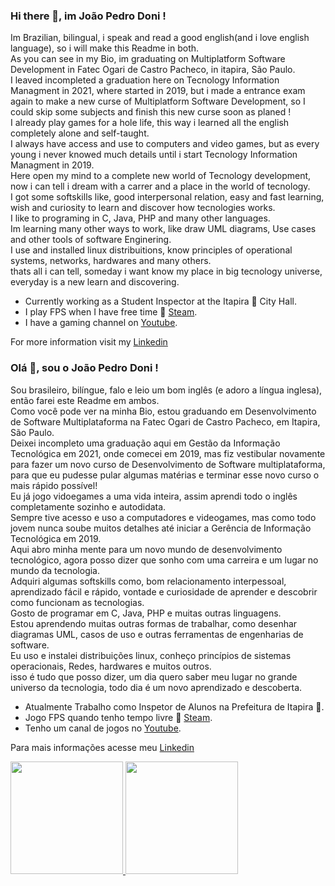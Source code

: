 ### Hi there 👋, im João Pedro Doni !

Im Brazilian, bilingual, i speak and read a good english(and i love english language), so i will make this Readme in both.  
As you can see in my Bio, im graduating on Multiplatform Software Development in Fatec Ogari de Castro Pacheco, in itapira, São Paulo.  
I leaved incompleted a graduation here on Tecnology Information Managment in 2021, where started in 2019, but i made a entrance exam again to make a new curse of Multiplatform Software Development, so I could skip some subjects and finish this new curse soon as planed !  
I already play games for a hole life, this way i learned all the english completely alone and self-taught.  
I always have access and use to computers and video games, but as every young i never knowed much details until i start Tecnology Information Managment in 2019.  
Here open my mind to a complete new world of Tecnology development, now i can tell i dream with a carrer and a place in the world of tecnology.  
I got some softskills like, good interpersonal relation, easy and fast learning, wish and curiosity to learn and discover how tecnologies works.  
I like to programing in C, Java, PHP and many other languages.  
Im learning many other ways to work, like draw UML diagrams, Use cases and other tools of software Enginering.  
I use and installed linux distribuitions, know principles of operational systems, networks, hardwares and many others.  
thats all i can tell, someday i want know my place in big tecnology universe, everyday is a new learn and discovering.  

* Currently working as a Student Inspector at the Itapira 🏫 City Hall.
* I play FPS when I have free time 🔫 [Steam](https://steamcommunity.com/id/jpedrow1).
* I have a gaming channel on [Youtube](https://www.youtube.com/channel/UC6Uperu-IisIJLzKY6aUbzQ).

For more information visit my [Linkedin](https://br.linkedin.com/in/jo%C3%A3o-pedro-doni?trk=public_profile_browsemap)


### Olá 👋, sou o João Pedro Doni !

Sou brasileiro, bilíngue, falo e leio um bom inglês (e adoro a língua inglesa), então farei este Readme em ambos.   
Como você pode ver na minha Bio, estou graduando em Desenvolvimento de Software Multiplataforma na Fatec Ogari de Castro Pacheco, em Itapira, São Paulo.   
Deixei incompleto uma graduação aqui em Gestão da Informação Tecnológica em 2021, onde comecei em 2019, mas fiz vestibular novamente para fazer um novo curso de Desenvolvimento de Software multiplataforma, para que eu pudesse pular algumas matérias e terminar esse novo curso o mais rápido possível!  
Eu já jogo vidoegames a uma vida inteira, assim aprendi todo o inglês completamente sozinho e autodidata.   
Sempre tive acesso e uso a computadores e videogames, mas como todo jovem nunca soube muitos detalhes até iniciar a Gerência de Informação Tecnológica em 2019.  
Aqui abro minha mente para um novo mundo de desenvolvimento tecnológico, agora posso dizer que sonho com uma carreira e um lugar no mundo da tecnologia.  
Adquiri algumas softskills como, bom relacionamento interpessoal, aprendizado fácil e rápido, vontade e curiosidade de aprender e descobrir como funcionam as tecnologias.  
Gosto de programar em C, Java, PHP e muitas outras linguagens.  
Estou aprendendo muitas outras formas de trabalhar, como desenhar diagramas UML, casos de uso e outras ferramentas de engenharias de software.  
Eu uso e instalei distribuições linux, conheço princípios de sistemas operacionais, Redes, hardwares e muitos outros.  
isso é tudo que posso dizer, um dia quero saber meu lugar no grande universo da tecnologia, todo dia é um novo aprendizado e descoberta.  

* Atualmente Trabalho como Inspetor de Alunos na Prefeitura de Itapira 🏫.
* Jogo FPS quando tenho tempo livre 🔫 [Steam](https://steamcommunity.com/id/jpedrow1).
* Tenho um canal de jogos no [Youtube](https://www.youtube.com/channel/UC6Uperu-IisIJLzKY6aUbzQ).

Para mais informações acesse meu [Linkedin](https://br.linkedin.com/in/jo%C3%A3o-pedro-doni?trk=public_profile_browsemap)

<div>
<a href="https://github.com/seu-usuário-aqui">
<img loading="lazy" height="180em" src="https://github-readme-stats.vercel.app/api/top-langs/?username=jpedrow1&layout=compact&langs_count=7&theme=dracula"/>
<img loading="lazy" height="180em" src="https://github-readme-stats.vercel.app/api?username=jpedrow1&show_icons=true&theme=dracula&include_all_commits=true&count_private=true"/>
</div>
